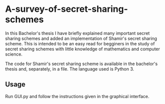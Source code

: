 # A-survey-of-secret-sharing-schemes
In this Bachelor's thesis I have briefly explained many important secret sharing schemes and added an implementation of Shamir's secret sharing scheme. 
This is intended to be an easy read for begginers in the study of secret sharing schemes with little knowledge of mathematics and computer science. 

The code for Shamir's secret sharing scheme is available in the bachelor's thesis and, separately, in  a file. The language used is Python 3.

 ## <a id="utilizare">Usage</a>
 Run GUI.py and follow the instructions given in the graphical interface.

